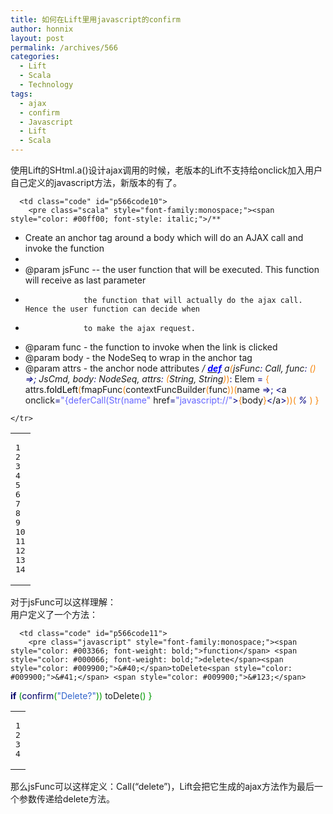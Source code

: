 ```yaml
---
title: 如何在Lift里用javascript的confirm
author: honnix
layout: post
permalink: /archives/566
categories:
  - Lift
  - Scala
  - Technology
tags:
  - ajax
  - confirm
  - Javascript
  - Lift
  - Scala
---
```

使用Lift的SHtml.a()设计ajax调用的时候，老版本的Lift不支持给onclick加入用户自己定义的javascript方法，新版本的有了。

<div class="wp_codebox">
  <table>
    <tr id="p56610">
      <td class="line_numbers">
        <pre>1
2
3
4
5
6
7
8
9
10
11
12
13
14
</pre>
      </td>
      
      <td class="code" id="p566code10">
        <pre class="scala" style="font-family:monospace;"><span style="color: #00ff00; font-style: italic;">/**
   * Create an anchor tag around a body which will do an AJAX call and invoke the function
   *
   * @param jsFunc -- the user function that will be executed. This function will receive as last parameter
   *                  the function that will actually do the ajax call. Hence the user function can decide when
   * 				  to make the ajax request.
   * @param func - the function to invoke when the link is clicked
   * @param body - the NodeSeq to wrap in the anchor tag
   * @param attrs - the anchor node attributes
   */</span>
  <a href="http://scala-lang.org"><span style="color: #0000ff; font-weight: bold;">def</span></a> a<span style="color: #F78811;">&#40;</span>jsFunc<span style="color: #000080;">:</span> Call, func<span style="color: #000080;">:</span> <span style="color: #F78811;">&#40;</span><span style="color: #F78811;">&#41;</span> <span style="color: #000080;">=&gt;;</span> JsCmd, body<span style="color: #000080;">:</span> NodeSeq, attrs<span style="color: #000080;">:</span> <span style="color: #F78811;">&#40;</span>String, String<span style="color: #F78811;">&#41;</span><span style="color: #000080;">*</span><span style="color: #F78811;">&#41;</span><span style="color: #000080;">:</span> Elem <span style="color: #000080;">=</span> <span style="color: #F78811;">&#123;</span>
    attrs.<span style="color: #000000;">foldLeft</span><span style="color: #F78811;">&#40;</span>fmapFunc<span style="color: #F78811;">&#40;</span>contextFuncBuilder<span style="color: #F78811;">&#40;</span>func<span style="color: #F78811;">&#41;</span><span style="color: #F78811;">&#41;</span><span style="color: #F78811;">&#40;</span>name <span style="color: #000080;">=&gt;;</span>
            <span style="color: #000080;">&lt;</span>a onclick<span style="color: #000080;">=</span><span style="color: #6666FF;">"{deferCall(Str(name"</span> href<span style="color: #000080;">=</span><span style="color: #6666FF;">"javascript://"</span><span style="color: #000080;">&gt;</span><span style="color: #F78811;">&#123;</span>body<span style="color: #F78811;">&#125;</span><span style="color: #000080;">&lt;</span>/a<span style="color: #000080;">&gt;</span><span style="color: #F78811;">&#41;</span><span style="color: #F78811;">&#41;</span><span style="color: #F78811;">&#40;</span><span style="color: #000080;">_</span> <span style="color: #000080;">%</span> <span style="color: #000080;">_</span><span style="color: #F78811;">&#41;</span>
  <span style="color: #F78811;">&#125;</span></pre>
      </td>
    </tr>
  </table>
</div>

对于jsFunc可以这样理解：  
用户定义了一个方法：

<div class="wp_codebox">
  <table>
    <tr id="p56611">
      <td class="line_numbers">
        <pre>1
2
3
4
</pre>
      </td>
      
      <td class="code" id="p566code11">
        <pre class="javascript" style="font-family:monospace;"><span style="color: #003366; font-weight: bold;">function</span> <span style="color: #000066; font-weight: bold;">delete</span><span style="color: #009900;">&#40;</span>toDelete<span style="color: #009900;">&#41;</span> <span style="color: #009900;">&#123;</span>
  <span style="color: #000066; font-weight: bold;">if</span> <span style="color: #009900;">&#40;</span><span style="color: #000066;">confirm</span><span style="color: #009900;">&#40;</span><span style="color: #3366CC;">"Delete?"</span><span style="color: #009900;">&#41;</span><span style="color: #009900;">&#41;</span>
    toDelete<span style="color: #009900;">&#40;</span><span style="color: #009900;">&#41;</span>
<span style="color: #009900;">&#125;</span></pre>
      </td>
    </tr>
  </table>
</div>

那么jsFunc可以这样定义：Call(“delete”)，Lift会把它生成的ajax方法作为最后一个参数传递给delete方法。

